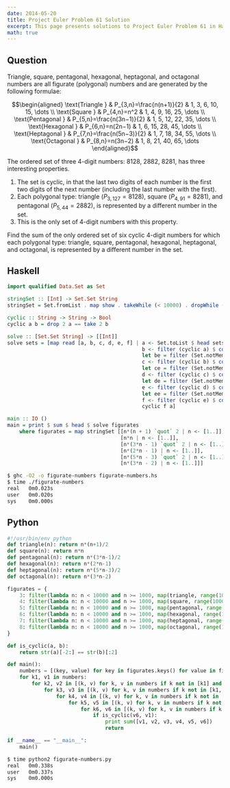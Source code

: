 ```yaml
---
date: 2014-05-20
title: Project Euler Problem 61 Solution
excerpt: This page presents solutions to Project Euler Problem 61 in Haskell and Python.
math: true
---
```



## Question

Triangle, square, pentagonal, hexagonal, heptagonal, and octagonal
numbers are all figurate (polygonal) numbers and are generated by the
following formulae:

$$\begin{aligned}
\text{Triangle } & P_{3,n}=\frac{n(n+1)}{2} & 1, 3, 6, 10, 15, \dots \\
\text{Square } & P_{4,n}=n^2 & 1, 4, 9, 16, 25, \dots \\
\text{Pentagonal } & P_{5,n}=\frac{n(3n−1)}{2} & 1, 5, 12, 22, 35, \dots \\
\text{Hexagonal } & P_{6,n}=n(2n−1) & 1, 6, 15, 28, 45, \dots \\
\text{Heptagonal } & P_{7,n}=\frac{n(5n−3)}{2} & 1, 7, 18, 34, 55, \dots \\
\text{Octagonal } & P_{8,n}=n(3n−2) & 1, 8, 21, 40, 65, \dots
\end{aligned}$$

The ordered set of three 4-digit numbers: 8128, 2882, 8281, has three
interesting properties.

1.  The set is cyclic, in that the last two digits of each number is the
    first two digits of the next number (including the last number with
    the first).
2.  Each polygonal type: triangle ($P_{3,127}=8128$), square
    ($P_{4,91}=8281$), and pentagonal ($P_{5,44}=2882$), is represented
    by a different number in the set.
3.  This is the only set of 4-digit numbers with this property.

Find the sum of the only ordered set of six cyclic 4-digit numbers for
which each polygonal type: triangle, square, pentagonal, hexagonal,
heptagonal, and octagonal, is represented by a different number in the
set.






## Haskell

```haskell
import qualified Data.Set as Set

stringSet :: [Int] -> Set.Set String
stringSet = Set.fromList . map show . takeWhile (< 10000) . dropWhile (< 1000)

cyclic :: String -> String -> Bool
cyclic a b = drop 2 a == take 2 b

solve :: [Set.Set String] -> [[Int]]
solve sets = [map read [a, b, c, d, e, f] | a <- Set.toList $ head sets,
                                            b <- filter (cyclic a) $ concatMap Set.toList $ tail sets,
                                            let be = filter (Set.notMember b) $ tail sets,
                                            c <- filter (cyclic b) $ concatMap Set.toList be,
                                            let ce = filter (Set.notMember c) be,
                                            d <- filter (cyclic c) $ concatMap Set.toList ce,
                                            let de = filter (Set.notMember d) ce,
                                            e <- filter (cyclic d) $ concatMap Set.toList de,
                                            let ee = filter (Set.notMember e) de,
                                            f <- filter (cyclic e) $ concatMap Set.toList ee,
                                            cyclic f a]

main :: IO ()
main = print $ sum $ head $ solve figurates
    where figurates = map stringSet [[n*(n + 1) `quot` 2 | n <- [1..]],
                                     [n*n | n <- [1..]],
                                     [n*(3*n - 1) `quot` 2 | n <- [1..]],
                                     [n*(2*n - 1) | n <- [1..]],
                                     [n*(5*n - 3) `quot` 2 | n <- [1..]],
                                     [n*(3*n - 2) | n <- [1..]]]
```


```bash
$ ghc -O2 -o figurate-numbers figurate-numbers.hs
$ time ./figurate-numbers
real   0m0.023s
user   0m0.020s
sys    0m0.000s
```



## Python

```python
#!/usr/bin/env python
def triangle(n): return n*(n+1)/2
def square(n): return n*n
def pentagonal(n): return n*(3*n-1)/2
def hexagonal(n): return n*(2*n-1)
def heptagonal(n): return n*(5*n-3)/2
def octagonal(n): return n*(3*n-2)

figurates = {
    3: filter(lambda n: n < 10000 and n >= 1000, map(triangle, range(1000))),
    4: filter(lambda n: n < 10000 and n >= 1000, map(square, range(1000))),
    5: filter(lambda n: n < 10000 and n >= 1000, map(pentagonal, range(1000))),
    6: filter(lambda n: n < 10000 and n >= 1000, map(hexagonal, range(1000))),
    7: filter(lambda n: n < 10000 and n >= 1000, map(heptagonal, range(1000))),
    8: filter(lambda n: n < 10000 and n >= 1000, map(octagonal, range(1000)))
}

def is_cyclic(a, b):
    return str(a)[-2:] == str(b)[:2]

def main():
    numbers = [(key, value) for key in figurates.keys() for value in figurates[key]]
    for k1, v1 in numbers:
        for k2, v2 in [(k, v) for k, v in numbers if k not in [k1] and is_cyclic(v1, v)]:
            for k3, v3 in [(k, v) for k, v in numbers if k not in [k1, k2] and is_cyclic(v2, v)]:
                for k4, v4 in [(k, v) for k, v in numbers if k not in [k1, k2, k3] and is_cyclic(v3, v)]:
                    for k5, v5 in [(k, v) for k, v in numbers if k not in [k1, k2, k3, k4] and is_cyclic(v4, v)]:
                        for k6, v6 in [(k, v) for k, v in numbers if k not in [k1, k2, k3, k4, k5] and is_cyclic(v5, v)]:
                            if is_cyclic(v6, v1):
                                print sum([v1, v2, v3, v4, v5, v6])
                                return

if __name__ == "__main__":
    main()
```


```bash
$ time python2 figurate-numbers.py
real   0m0.338s
user   0m0.337s
sys    0m0.000s
```


